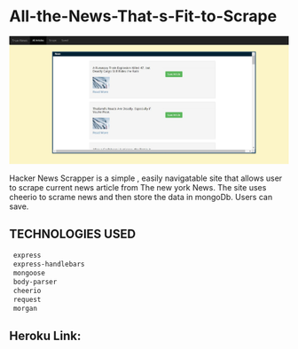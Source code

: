 # All-the-News-That-s-Fit-to-Scrape

   ![Alt Text](https://github.com/etabdi/All-the-News-That-s-Fit-to-Scrape/blob/master/public/assets/img/logo.JPG)
      



Hacker News Scrapper is a simple , easily navigatable site that allows user to scrape current news article from The new york News. The site uses cheerio to scrame news and then store the data in mongoDb. Users can save.







 ## TECHNOLOGIES USED

     express
     express-handlebars
     mongoose
     body-parser
     cheerio
     request
     morgan 
    
## Heroku Link:
